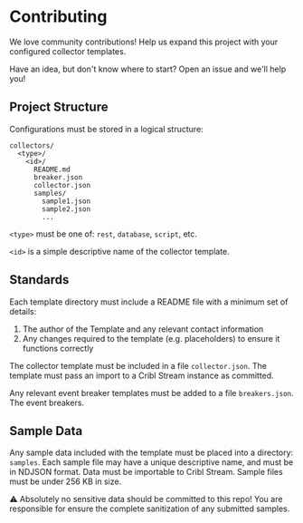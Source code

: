 # Contributing 

We love community contributions! Help us expand this project with your configured collector templates.

Have an idea, but don't know where to start? Open an issue and we'll help you!

## Project Structure

Configurations must be stored in a logical structure:

```text
collectors/
  <type>/
    <id>/
      README.md
      breaker.json
      collector.json
      samples/
        sample1.json
        sample2.json
        ...
```

`<type>` must be one of: `rest`, `database`, `script`, etc.

`<id>` is a simple descriptive name of the collector template.

## Standards

Each template directory must include a README file with a minimum set of details:

1. The author of the Template and any relevant contact information
2. Any changes required to the template (e.g. placeholders) to ensure it functions correctly

The collector template must be included in a file `collector.json`. The template must pass an import to a Cribl Stream instance as committed.

Any relevant event breaker templates must be added to a file `breakers.json`. The event breakers.

## Sample Data

Any sample data included with the template must be placed into a directory: `samples`. Each sample file may have a unique descriptive name, and must be in NDJSON format. Data must be importable to Cribl Stream. Sample files must be under 256 KB in size.

⚠️ Absolutely no sensitive data should be committed to this repo! You are responsible for ensure the complete sanitization of any submitted samples.